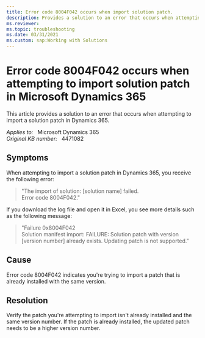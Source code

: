 ```yaml
---
title: Error code 8004F042 occurs when import solution patch.
description: Provides a solution to an error that occurs when attempting to import a solution patch in Dynamics 365.
ms.reviewer: 
ms.topic: troubleshooting
ms.date: 03/31/2021
ms.custom: sap:Working with Solutions
---
```

# Error code 8004F042 occurs when attempting to import solution patch in Microsoft Dynamics 365

This article provides a solution to an error that occurs when attempting to import a solution patch in Dynamics 365.

_Applies to:_ &nbsp; Microsoft Dynamics 365  
_Original KB number:_ &nbsp; 4471082

## Symptoms

When attempting to import a solution patch in Dynamics 365, you receive the following error:

> "The import of solution: [solution name] failed.  
Error code 8004F042."

If you download the log file and open it in Excel, you see more details such as the following message:

> "Failure 0x8004F042  
Solution manifest import: FAILURE: Solution patch with version [version number] already exists. Updating patch is not supported."

## Cause

Error code 8004F042 indicates you're trying to import a patch that is already installed with the same version.

## Resolution

Verify the patch you're attempting to import isn't already installed and the same version number. If the patch is already installed, the updated patch needs to be a higher version number.
